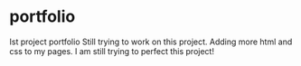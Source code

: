 # portfolio
Ist project portfolio
Still trying to work on this project.
Adding more html and css to my pages.
I am still trying to perfect this project!
